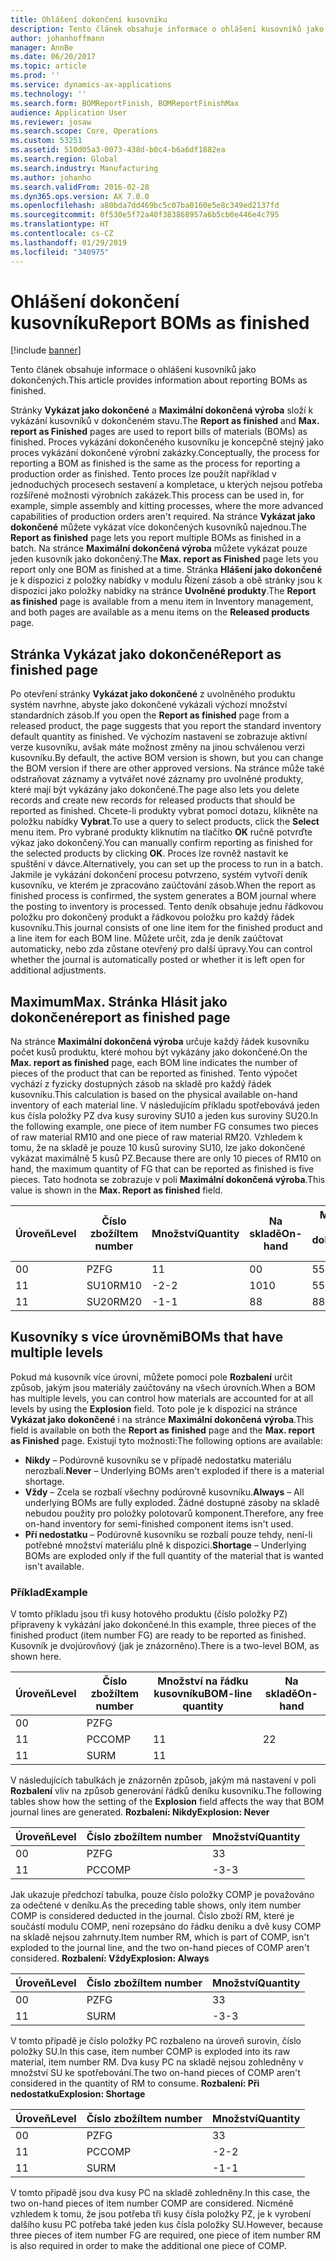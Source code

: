 ```yaml
---
title: Ohlášení dokončení kusovníku
description: Tento článek obsahuje informace o ohlášení kusovníků jako dokončených.
author: johanhoffmann
manager: AnnBe
ms.date: 06/20/2017
ms.topic: article
ms.prod: ''
ms.service: dynamics-ax-applications
ms.technology: ''
ms.search.form: BOMReportFinish, BOMReportFinishMax
audience: Application User
ms.reviewer: josaw
ms.search.scope: Core, Operations
ms.custom: 53251
ms.assetid: 510d05a3-0073-438d-b0c4-b6a6df1882ea
ms.search.region: Global
ms.search.industry: Manufacturing
ms.author: johanho
ms.search.validFrom: 2016-02-28
ms.dyn365.ops.version: AX 7.0.0
ms.openlocfilehash: a80bda7dd469bc5c07ba0160e5e8c349ed2137fd
ms.sourcegitcommit: 0f530e5f72a40f383868957a6b5cb0e446e4c795
ms.translationtype: HT
ms.contentlocale: cs-CZ
ms.lasthandoff: 01/29/2019
ms.locfileid: "340975"
---
```

# <a name="report-boms-as-finished"></a><span data-ttu-id="8d06a-103">Ohlášení dokončení kusovníku</span><span class="sxs-lookup"><span data-stu-id="8d06a-103">Report BOMs as finished</span></span>

[!include [banner](../includes/banner.md)]

<span data-ttu-id="8d06a-104">Tento článek obsahuje informace o ohlášení kusovníků jako dokončených.</span><span class="sxs-lookup"><span data-stu-id="8d06a-104">This article provides information about reporting BOMs as finished.</span></span>

<span data-ttu-id="8d06a-105">Stránky **Vykázat jako dokončené** a **Maximální dokončená výroba** složí k vykázání kusovníků v dokončeném stavu.</span><span class="sxs-lookup"><span data-stu-id="8d06a-105">The **Report as finished** and **Max. report as Finished** pages are used to report bills of materials (BOMs) as finished.</span></span> <span data-ttu-id="8d06a-106">Proces vykázání dokončeného kusovníku je koncepčně stejný jako proces vykázání dokončené výrobní zakázky.</span><span class="sxs-lookup"><span data-stu-id="8d06a-106">Conceptually, the process for reporting a BOM as finished is the same as the process for reporting a production order as finished.</span></span> <span data-ttu-id="8d06a-107">Tento proces lze použít například v jednoduchých procesech sestavení a kompletace, u kterých nejsou potřeba rozšířené možnosti výrobních zakázek.</span><span class="sxs-lookup"><span data-stu-id="8d06a-107">This process can be used in, for example, simple assembly and kitting processes, where the more advanced capabilities of production orders aren't required.</span></span> <span data-ttu-id="8d06a-108">Na stránce **Vykázat jako dokončené** můžete vykázat více dokončených kusovníků najednou.</span><span class="sxs-lookup"><span data-stu-id="8d06a-108">The **Report as finished** page lets you report multiple BOMs as finished in a batch.</span></span> <span data-ttu-id="8d06a-109">Na stránce **Maximální dokončená výroba** můžete vykázat pouze jeden kusovník jako dokončený.</span><span class="sxs-lookup"><span data-stu-id="8d06a-109">The **Max. report as Finished** page lets you report only one BOM as finished at a time.</span></span> <span data-ttu-id="8d06a-110">Stránka **Hlášení jako dokončené** je k dispozici z položky nabídky v modulu Řízení zásob a obě stránky jsou k dispozici jako položky nabídky na stránce **Uvolněné produkty**.</span><span class="sxs-lookup"><span data-stu-id="8d06a-110">The **Report as finished** page is available from a menu item in Inventory management, and both pages are available as a menu items on the **Released products** page.</span></span>

## <a name="report-as-finished-page"></a><span data-ttu-id="8d06a-111">Stránka Vykázat jako dokončené</span><span class="sxs-lookup"><span data-stu-id="8d06a-111">Report as finished page</span></span>
<span data-ttu-id="8d06a-112">Po otevření stránky **Vykázat jako dokončené** z uvolněného produktu systém navrhne, abyste jako dokončené vykázali výchozí množství standardních zásob.</span><span class="sxs-lookup"><span data-stu-id="8d06a-112">If you open the **Report as finished** page from a released product, the page suggests that you report the standard inventory default quantity as finished.</span></span> <span data-ttu-id="8d06a-113">Ve výchozím nastavení se zobrazuje aktivní verze kusovníku, avšak máte možnost změny na jinou schválenou verzi kusovníku.</span><span class="sxs-lookup"><span data-stu-id="8d06a-113">By default, the active BOM version is shown, but you can change the BOM version if there are other approved versions.</span></span> <span data-ttu-id="8d06a-114">Na stránce může také odstraňovat záznamy a vytvářet nové záznamy pro uvolněné produkty, které mají být vykázány jako dokončené.</span><span class="sxs-lookup"><span data-stu-id="8d06a-114">The page also lets you delete records and create new records for released products that should be reported as finished.</span></span> <span data-ttu-id="8d06a-115">Chcete-li produkty vybrat pomocí dotazu, klikněte na položku nabídky **Vybrat**.</span><span class="sxs-lookup"><span data-stu-id="8d06a-115">To use a query to select products, click the **Select** menu item.</span></span> <span data-ttu-id="8d06a-116">Pro vybrané produkty kliknutím na tlačítko **OK** ručně potvrďte výkaz jako dokončený.</span><span class="sxs-lookup"><span data-stu-id="8d06a-116">You can manually confirm reporting as finished for the selected products by clicking **OK**.</span></span> <span data-ttu-id="8d06a-117">Proces lze rovněž nastavit ke spuštění v dávce.</span><span class="sxs-lookup"><span data-stu-id="8d06a-117">Alternatively, you can set up the process to run in a batch.</span></span> <span data-ttu-id="8d06a-118">Jakmile je vykázání dokončení procesu potvrzeno, systém vytvoří deník kusovníku, ve kterém je zpracováno zaúčtování zásob.</span><span class="sxs-lookup"><span data-stu-id="8d06a-118">When the report as finished process is confirmed, the system generates a BOM journal where the posting to inventory is processed.</span></span> <span data-ttu-id="8d06a-119">Tento deník obsahuje jednu řádkovou položku pro dokončený produkt a řádkovou položku pro každý řádek kusovníku.</span><span class="sxs-lookup"><span data-stu-id="8d06a-119">This journal consists of one line item for the finished product and a line item for each BOM line.</span></span> <span data-ttu-id="8d06a-120">Můžete určit, zda je deník zaúčtovat automaticky, nebo zda zůstane otevřený pro další úpravy.</span><span class="sxs-lookup"><span data-stu-id="8d06a-120">You can control whether the journal is automatically posted or whether it is left open for additional adjustments.</span></span>

## <a name="max-report-as-finished-page"></a><span data-ttu-id="8d06a-121">Maximum</span><span class="sxs-lookup"><span data-stu-id="8d06a-121">Max.</span></span> <span data-ttu-id="8d06a-122">Stránka Hlásit jako dokončené</span><span class="sxs-lookup"><span data-stu-id="8d06a-122">report as finished page</span></span>
<span data-ttu-id="8d06a-123">Na stránce **Maximální dokončená výroba** určuje každý řádek kusovníku počet kusů produktu, které mohou být vykázány jako dokončené.</span><span class="sxs-lookup"><span data-stu-id="8d06a-123">On the **Max. report as finished** page, each BOM line indicates the number of pieces of the product that can be reported as finished.</span></span> <span data-ttu-id="8d06a-124">Tento výpočet vychází z fyzicky dostupných zásob na skladě pro každý řádek kusovníku.</span><span class="sxs-lookup"><span data-stu-id="8d06a-124">This calculation is based on the physical available on-hand inventory of each material line.</span></span> <span data-ttu-id="8d06a-125">V následujícím příkladu spotřebovává jeden kus čísla položky PZ dva kusy suroviny SU10 a jeden kus suroviny SU20.</span><span class="sxs-lookup"><span data-stu-id="8d06a-125">In the following example, one piece of item number FG consumes two pieces of raw material RM10 and one piece of raw material RM20.</span></span> <span data-ttu-id="8d06a-126">Vzhledem k tomu, že na skladě je pouze 10 kusů suroviny SU10, lze jako dokončené vykázat maximálně 5 kusů PZ.</span><span class="sxs-lookup"><span data-stu-id="8d06a-126">Because there are only 10 pieces of RM10 on hand, the maximum quantity of FG that can be reported as finished is five pieces.</span></span> <span data-ttu-id="8d06a-127">Tato hodnota se zobrazuje v poli **Maximální dokončená výroba**.</span><span class="sxs-lookup"><span data-stu-id="8d06a-127">This value is shown in the **Max. Report as finished** field.</span></span>

| <span data-ttu-id="8d06a-128">Úroveň</span><span class="sxs-lookup"><span data-stu-id="8d06a-128">Level</span></span> | <span data-ttu-id="8d06a-129">Číslo zboží</span><span class="sxs-lookup"><span data-stu-id="8d06a-129">Item number</span></span> | <span data-ttu-id="8d06a-130">Množství</span><span class="sxs-lookup"><span data-stu-id="8d06a-130">Quantity</span></span> | <span data-ttu-id="8d06a-131">Na skladě</span><span class="sxs-lookup"><span data-stu-id="8d06a-131">On-hand</span></span> | <span data-ttu-id="8d06a-132">Maximum</span><span class="sxs-lookup"><span data-stu-id="8d06a-132">Max.</span></span> <span data-ttu-id="8d06a-133">Hlášení jako dokončené</span><span class="sxs-lookup"><span data-stu-id="8d06a-133">Report as finished</span></span> |
|-------|-------------|----------|---------|-------------------------|
| <span data-ttu-id="8d06a-134">0</span><span class="sxs-lookup"><span data-stu-id="8d06a-134">0</span></span>     | <span data-ttu-id="8d06a-135">PZ</span><span class="sxs-lookup"><span data-stu-id="8d06a-135">FG</span></span>          |  <span data-ttu-id="8d06a-136">1</span><span class="sxs-lookup"><span data-stu-id="8d06a-136">1</span></span>       | <span data-ttu-id="8d06a-137">0</span><span class="sxs-lookup"><span data-stu-id="8d06a-137">0</span></span>       | <span data-ttu-id="8d06a-138">5</span><span class="sxs-lookup"><span data-stu-id="8d06a-138">5</span></span>                       |
| <span data-ttu-id="8d06a-139">1</span><span class="sxs-lookup"><span data-stu-id="8d06a-139">1</span></span>     | <span data-ttu-id="8d06a-140">SU10</span><span class="sxs-lookup"><span data-stu-id="8d06a-140">RM10</span></span>        | <span data-ttu-id="8d06a-141">-2</span><span class="sxs-lookup"><span data-stu-id="8d06a-141">-2</span></span>       | <span data-ttu-id="8d06a-142">10</span><span class="sxs-lookup"><span data-stu-id="8d06a-142">10</span></span>      | <span data-ttu-id="8d06a-143">5</span><span class="sxs-lookup"><span data-stu-id="8d06a-143">5</span></span>                       |
| <span data-ttu-id="8d06a-144">1</span><span class="sxs-lookup"><span data-stu-id="8d06a-144">1</span></span>     | <span data-ttu-id="8d06a-145">SU20</span><span class="sxs-lookup"><span data-stu-id="8d06a-145">RM20</span></span>        | <span data-ttu-id="8d06a-146">-1</span><span class="sxs-lookup"><span data-stu-id="8d06a-146">-1</span></span>       |  <span data-ttu-id="8d06a-147">8</span><span class="sxs-lookup"><span data-stu-id="8d06a-147">8</span></span>      | <span data-ttu-id="8d06a-148">8</span><span class="sxs-lookup"><span data-stu-id="8d06a-148">8</span></span>                       |

## <a name="boms-that-have-multiple-levels"></a><span data-ttu-id="8d06a-149">Kusovníky s více úrovněmi</span><span class="sxs-lookup"><span data-stu-id="8d06a-149">BOMs that have multiple levels</span></span>
<span data-ttu-id="8d06a-150">Pokud má kusovník více úrovní, můžete pomocí pole **Rozbalení** určit způsob, jakým jsou materiály zaúčtovány na všech úrovních.</span><span class="sxs-lookup"><span data-stu-id="8d06a-150">When a BOM has multiple levels, you can control how materials are accounted for at all levels by using the **Explosion** field.</span></span> <span data-ttu-id="8d06a-151">Toto pole je k dispozici na stránce **Vykázat jako dokončené** i na stránce **Maximální dokončená výroba**.</span><span class="sxs-lookup"><span data-stu-id="8d06a-151">This field is available on both the **Report as finished** page and the **Max. report as Finished** page.</span></span> <span data-ttu-id="8d06a-152">Existují tyto možnosti:</span><span class="sxs-lookup"><span data-stu-id="8d06a-152">The following options are available:</span></span>

-   <span data-ttu-id="8d06a-153">**Nikdy** – Podúrovně kusovníku se v případě nedostatku materiálu nerozbalí.</span><span class="sxs-lookup"><span data-stu-id="8d06a-153">**Never** – Underlying BOMs aren't exploded if there is a material shortage.</span></span>
-   <span data-ttu-id="8d06a-154">**Vždy** – Zcela se rozbalí všechny podúrovně kusovníku.</span><span class="sxs-lookup"><span data-stu-id="8d06a-154">**Always** – All underlying BOMs are fully exploded.</span></span> <span data-ttu-id="8d06a-155">Žádné dostupné zásoby na skladě nebudou použity pro položky polotovarů komponent.</span><span class="sxs-lookup"><span data-stu-id="8d06a-155">Therefore, any free on-hand inventory for semi-finished component items isn't used.</span></span>
-   <span data-ttu-id="8d06a-156">**Pří nedostatku** – Podúrovně kusovníku se rozbalí pouze tehdy, není-li potřebné množství materiálu plně k dispozici.</span><span class="sxs-lookup"><span data-stu-id="8d06a-156">**Shortage** – Underlying BOMs are exploded only if the full quantity of the material that is wanted isn't available.</span></span>

### <a name="example"></a><span data-ttu-id="8d06a-157">Příklad</span><span class="sxs-lookup"><span data-stu-id="8d06a-157">Example</span></span>

<span data-ttu-id="8d06a-158">V tomto příkladu jsou tři kusy hotového produktu (číslo položky PZ) připraveny k vykázání jako dokončené.</span><span class="sxs-lookup"><span data-stu-id="8d06a-158">In this example, three pieces of the finished product (item number FG) are ready to be reported as finished.</span></span> <span data-ttu-id="8d06a-159">Kusovník je dvojúrovňový (jak je znázorněno).</span><span class="sxs-lookup"><span data-stu-id="8d06a-159">There is a two-level BOM, as shown here.</span></span>

| <span data-ttu-id="8d06a-160">Úroveň</span><span class="sxs-lookup"><span data-stu-id="8d06a-160">Level</span></span> | <span data-ttu-id="8d06a-161">Číslo zboží</span><span class="sxs-lookup"><span data-stu-id="8d06a-161">Item number</span></span> | <span data-ttu-id="8d06a-162">Množství na řádku kusovníku</span><span class="sxs-lookup"><span data-stu-id="8d06a-162">BOM-line quantity</span></span> | <span data-ttu-id="8d06a-163">Na skladě</span><span class="sxs-lookup"><span data-stu-id="8d06a-163">On-hand</span></span> |
|-------|-------------|-------------------|---------|
| <span data-ttu-id="8d06a-164">0</span><span class="sxs-lookup"><span data-stu-id="8d06a-164">0</span></span>     | <span data-ttu-id="8d06a-165">PZ</span><span class="sxs-lookup"><span data-stu-id="8d06a-165">FG</span></span>          |                   |         |
| <span data-ttu-id="8d06a-166">1</span><span class="sxs-lookup"><span data-stu-id="8d06a-166">1</span></span>     | <span data-ttu-id="8d06a-167">PC</span><span class="sxs-lookup"><span data-stu-id="8d06a-167">COMP</span></span>        | <span data-ttu-id="8d06a-168">1</span><span class="sxs-lookup"><span data-stu-id="8d06a-168">1</span></span>                 | <span data-ttu-id="8d06a-169">2</span><span class="sxs-lookup"><span data-stu-id="8d06a-169">2</span></span>       |
| <span data-ttu-id="8d06a-170">1</span><span class="sxs-lookup"><span data-stu-id="8d06a-170">1</span></span>     | <span data-ttu-id="8d06a-171">SU</span><span class="sxs-lookup"><span data-stu-id="8d06a-171">RM</span></span>          | <span data-ttu-id="8d06a-172">1</span><span class="sxs-lookup"><span data-stu-id="8d06a-172">1</span></span>                 |         |

<span data-ttu-id="8d06a-173">V následujících tabulkách je znázorněn způsob, jakým má nastavení v poli **Rozbalení** vliv na způsob generování řádků deníku kusovníku.</span><span class="sxs-lookup"><span data-stu-id="8d06a-173">The following tables show how the setting of the **Explosion** field affects the way that BOM journal lines are generated.</span></span> <span data-ttu-id="8d06a-174">**Rozbalení: Nikdy**</span><span class="sxs-lookup"><span data-stu-id="8d06a-174">**Explosion: Never**</span></span>

| <span data-ttu-id="8d06a-175">Úroveň</span><span class="sxs-lookup"><span data-stu-id="8d06a-175">Level</span></span> | <span data-ttu-id="8d06a-176">Číslo zboží</span><span class="sxs-lookup"><span data-stu-id="8d06a-176">Item number</span></span> | <span data-ttu-id="8d06a-177">Množství</span><span class="sxs-lookup"><span data-stu-id="8d06a-177">Quantity</span></span> |
|-------|-------------|----------|
| <span data-ttu-id="8d06a-178">0</span><span class="sxs-lookup"><span data-stu-id="8d06a-178">0</span></span>     | <span data-ttu-id="8d06a-179">PZ</span><span class="sxs-lookup"><span data-stu-id="8d06a-179">FG</span></span>          | <span data-ttu-id="8d06a-180">3</span><span class="sxs-lookup"><span data-stu-id="8d06a-180">3</span></span>        |
| <span data-ttu-id="8d06a-181">1</span><span class="sxs-lookup"><span data-stu-id="8d06a-181">1</span></span>     | <span data-ttu-id="8d06a-182">PC</span><span class="sxs-lookup"><span data-stu-id="8d06a-182">COMP</span></span>        | <span data-ttu-id="8d06a-183">-3</span><span class="sxs-lookup"><span data-stu-id="8d06a-183">-3</span></span>       |

<span data-ttu-id="8d06a-184">Jak ukazuje předchozí tabulka, pouze číslo položky COMP je považováno za odečtené v deníku.</span><span class="sxs-lookup"><span data-stu-id="8d06a-184">As the preceding table shows, only item number COMP is considered deducted in the journal.</span></span> <span data-ttu-id="8d06a-185">Číslo zboží RM, které je součástí modulu COMP, není rozepsáno do řádku deníku a dvě kusy COMP na skladě nejsou zahrnuty.</span><span class="sxs-lookup"><span data-stu-id="8d06a-185">Item number RM, which is part of COMP, isn't exploded to the journal line, and the two on-hand pieces of COMP aren't considered.</span></span> <span data-ttu-id="8d06a-186">**Rozbalení: Vždy**</span><span class="sxs-lookup"><span data-stu-id="8d06a-186">**Explosion: Always**</span></span>

| <span data-ttu-id="8d06a-187">Úroveň</span><span class="sxs-lookup"><span data-stu-id="8d06a-187">Level</span></span> | <span data-ttu-id="8d06a-188">Číslo zboží</span><span class="sxs-lookup"><span data-stu-id="8d06a-188">Item number</span></span> | <span data-ttu-id="8d06a-189">Množství</span><span class="sxs-lookup"><span data-stu-id="8d06a-189">Quantity</span></span> |
|-------|-------------|----------|
| <span data-ttu-id="8d06a-190">0</span><span class="sxs-lookup"><span data-stu-id="8d06a-190">0</span></span>     | <span data-ttu-id="8d06a-191">PZ</span><span class="sxs-lookup"><span data-stu-id="8d06a-191">FG</span></span>          | <span data-ttu-id="8d06a-192">3</span><span class="sxs-lookup"><span data-stu-id="8d06a-192">3</span></span>        |
| <span data-ttu-id="8d06a-193">1</span><span class="sxs-lookup"><span data-stu-id="8d06a-193">1</span></span>     | <span data-ttu-id="8d06a-194">SU</span><span class="sxs-lookup"><span data-stu-id="8d06a-194">RM</span></span>          | <span data-ttu-id="8d06a-195">-3</span><span class="sxs-lookup"><span data-stu-id="8d06a-195">-3</span></span>       |

<span data-ttu-id="8d06a-196">V tomto případě je číslo položky PC rozbaleno na úroveň surovin, číslo položky SU.</span><span class="sxs-lookup"><span data-stu-id="8d06a-196">In this case, item number COMP is exploded into its raw material, item number RM.</span></span> <span data-ttu-id="8d06a-197">Dva kusy PC na skladě nejsou zohledněny v množství SU ke spotřebování.</span><span class="sxs-lookup"><span data-stu-id="8d06a-197">The two on-hand pieces of COMP aren't considered in the quantity of RM to consume.</span></span> <span data-ttu-id="8d06a-198">**Rozbalení: Při nedostatku**</span><span class="sxs-lookup"><span data-stu-id="8d06a-198">**Explosion: Shortage**</span></span>

| <span data-ttu-id="8d06a-199">Úroveň</span><span class="sxs-lookup"><span data-stu-id="8d06a-199">Level</span></span> | <span data-ttu-id="8d06a-200">Číslo zboží</span><span class="sxs-lookup"><span data-stu-id="8d06a-200">Item number</span></span> | <span data-ttu-id="8d06a-201">Množství</span><span class="sxs-lookup"><span data-stu-id="8d06a-201">Quantity</span></span> |
|-------|-------------|----------|
| <span data-ttu-id="8d06a-202">0</span><span class="sxs-lookup"><span data-stu-id="8d06a-202">0</span></span>     | <span data-ttu-id="8d06a-203">PZ</span><span class="sxs-lookup"><span data-stu-id="8d06a-203">FG</span></span>          | <span data-ttu-id="8d06a-204">3</span><span class="sxs-lookup"><span data-stu-id="8d06a-204">3</span></span>        |
| <span data-ttu-id="8d06a-205">1</span><span class="sxs-lookup"><span data-stu-id="8d06a-205">1</span></span>     | <span data-ttu-id="8d06a-206">PC</span><span class="sxs-lookup"><span data-stu-id="8d06a-206">COMP</span></span>        | <span data-ttu-id="8d06a-207">-2</span><span class="sxs-lookup"><span data-stu-id="8d06a-207">-2</span></span>       |
| <span data-ttu-id="8d06a-208">1</span><span class="sxs-lookup"><span data-stu-id="8d06a-208">1</span></span>     | <span data-ttu-id="8d06a-209">SU</span><span class="sxs-lookup"><span data-stu-id="8d06a-209">RM</span></span>          | <span data-ttu-id="8d06a-210">-1</span><span class="sxs-lookup"><span data-stu-id="8d06a-210">-1</span></span>       |

<span data-ttu-id="8d06a-211">V tomto případě jsou dva kusy PC na skladě zohledněny.</span><span class="sxs-lookup"><span data-stu-id="8d06a-211">In this case, the two on-hand pieces of item number COMP are considered.</span></span> <span data-ttu-id="8d06a-212">Nicméně vzhledem k tomu, že jsou potřeba tři kusy čísla položky PZ, je k vyrobení dalšího kusu PC potřeba také jeden kus čísla položky SU.</span><span class="sxs-lookup"><span data-stu-id="8d06a-212">However, because three pieces of item number FG are required, one piece of item number RM is also required in order to make the additional one piece of COMP.</span></span>



